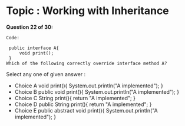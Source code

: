 Topic : Working with Inheritance
================================
**Question 22 of 30:**
```
Code: 

 public interface A{
     void print();
 } 
Which of the following correctly override interface method A? 

```

Select any one of given answer :
- Choice A void print(){ System.out.println("A implemented"); }
- Choice B public void print(){ System.out.println("A implemented"); }
- Choice C String print(){ return "A implemented"; }
- Choice D public String print(){ return "A implemented"; }
- Choice E public abstract void print(){ System.out.println("A implemented"); }

